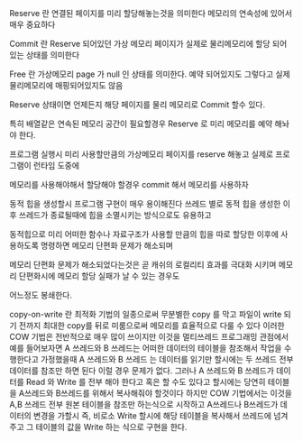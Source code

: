 Reserve 란 연결된 페이지를 미리 할당해놓는것을 의미한다 메모리의 연속성에 있어서 매우 중요하다

Commit 란 Reserve 되어있던 가상 메모리 페이지가 실제로 물리메모리에 할당 되어 있는 상태를 의미한다 

Free 란 가상메모리 page 가 null 인 상태를 의미한다. 예약 되어있지도 그렇다고 실제 물리메모리에 매핑되어있지도 않음

Reserve 상태이면 언제든지 해당 페이지를 물리 메모리로 Commit 할수 있다. 

특히 배열같은 연속된 메모리 공간이 필요할경우 Reserve 로 미리 메모리를 예약 해놔야 한다.

프로그램 실행시 미리 사용할만큼의 가상메모리 페이지를 reserve 해놓고 실제로 프로그램이 런타임 도중에 

메모리를 사용해야해서 할당해야 할경우 commit 해서 메모리를 사용하자

동적 힙을 생성할시 프로그램 구현이 매우 용이해진다 쓰레드 별로 동적 힙을 생성한 이후 쓰레드가 종료될때에 힙을 소멸시키는 방식으로도 유용하고

동적힙으로 미리 어떠한 함수나 자료구조가 사용할 만큼의 힙을 따로 할당한 이후에 사용하도록 명령하면 메모리 단편화 문제가 해소되며

메모리 단편화 문제가 해소되었다는것은 곧 캐쉬의 로컬리티 효과를 극대화 시키며 메모리 단편화시에 메모리 할당 실패가 날 수 있는 경우도

어느정도 봉쇄한다.

copy-on-write 란 최적화 기법의 일종으로써 무분별한 copy 를 막고 파일이 write 되기 전까지 최대한 copy를 뒤로 미룸으로써 메모리를 효율적으로 다룰 수 있다
이러한 COW 기법은 전반적으로 매우 많이 쓰이지만 이것을 멀티쓰레드 프로그래밍 관점에서 예를 들어보자면 
A 쓰레드와 B 쓰레드는 어떠한 데이터의 테이블을 참조해서 작업을 수행한다고 가정했을때
A 쓰레드와 B 쓰레드 는 데이터를 읽기만 할시에는 두 쓰레드 전부 데이터를 참조만 하면 된다 이럴 경우 문제가 없다.
그러나 A 쓰레드와 B 쓰레드가 데이터를 Read 와 Write 를 전부 해야 한다고 혹은 할 수도 있다고 할시에는 
당연히 테이블을 A쓰레드와 B쓰레드를 위해서 복사해줘야 할것이다 하지만 COW 기법에서는 이것을 A,B 쓰레드 전부 원본 테이블을
참조만 하는식으로 시작하고 A쓰레드나 B쓰레드가 데이터의 변경을 가할시 즉, 비로소 Write 할시에 해당 테이블을 복사해서 쓰레드에 넘겨주고
그 테이블의 값을 Write 하는 식으로 구현을 한다.
